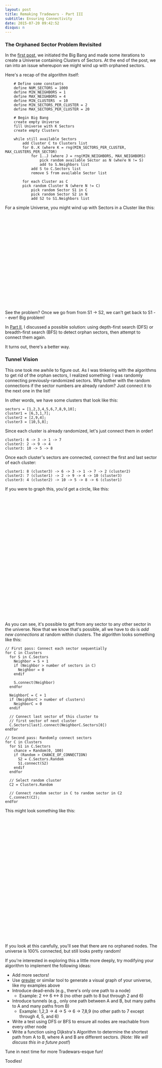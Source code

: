 ```yaml
---
layout: post
title: Remaking Tradewars - Part III
subtitle: Ensuring Connectivity
date: 2015-07-20 09:42:52
disqus: n
---
```


### The Orphaned Sector Problem Revisited

In the [first post](/2015/07/07/tradewars-big-bang/), we initiated the Big Bang and made some iterations to create a Universe containing Clusters of Sectors. At the end of the post, we ran into an issue whereupon we might wind up with orphaned sectors.

Here's a recap of the algorithm itself:

```
    # Define some constants
    define NUM_SECTORS = 1000
    define MIN_NEIGHBORS = 1
    define MAX_NEIGHBORS = 4
    define MIN_CLUSTERS  = 10
    define MIN_SECTORS_PER_CLUSTER = 2
    define MAX_SECTORS_PER_CLUSTER = 20

    # Begin Big Bang
    create empty Universe
    fill Universe with K Sectors
    create empty Clusters

    while still available Sectors
        add Cluster C to Clusters list
        for 0..K (where K = rng(MIN_SECTORS_PER_CLUSTER, MAX_CLUSTERS_PER_SECTOR)
            for 1..J (where J = rng(MIN_NEIGHBORS, MAX_NEIGHBORS)
                pick random available Sector as N (where N != S)
                add to S.Neighbors list
            add S to C.Sectors list
            remove S from available Sector list

        for each Cluster as C
        pick random Cluster N (where N != C)
            pick random Sector S1 in C
            pick random Sector S2 in N
            add S2 to S1.Neighbors list
```

For a simple Universe, you might wind up with Sectors in a Cluster like this:

<div id="cluster" style="width: 100%; height: 300px;"></div>

<div id="options"></div>

See the problem? Once we go from from S1 -> S2, we can't get back to S1 -- ever! Big problem!

In [Part II](/2015-07/15-tradewars-orphan), I discussed a possible solution: using depth-first search (DFS) or breadth-first search (BFS) to detect orphan sectors, then attempt to connect them again.

It turns out, there's a better way.

### Tunnel Vision

This one took me awhile to figure out. As I was tinkering with the algorithms to get rid of the orphan sectors, I realized something: I was randomly connecting previously-randomized sectors. Why bother with the random connections if the sector numbers are already random? Just connect it to the next one in the list!

In other words, we have some clusters that look like this:


```
sectors = [1,2,3,4,5,6,7,8,9,10];
cluster1 = [6,3,1,7];
cluster2 = [2,9,4];
cluster3 = [10,5,8];
```

Since each cluster is already randomized, let's just connect them in order!

```
cluster1: 6 -> 3 -> 1 -> 7
cluster2: 2 -> 9 -> 4
cluster3: 10 -> 5 -> 8
```

Once each cluster's sectors are connected, connect the first and last sector of each cluster:
```
cluster1: 8 (cluster3) -> 6 -> 3 -> 1 -> 7 -> 2 (cluster2)
cluster2: 7 (cluster1) -> 2 -> 9 -> 4 -> 10 (cluster3)
cluster3: 4 (cluster2) -> 10 -> 5 -> 8 -> 6 (cluster1)
```

If you were to graph this, you'd get a circle, like this:

<div id="circle" style="width: 100%; height: 400px;"></div>

As you can see, it's possible to get from any sector to any other sector in the universe. Now that we know that's possible, all we have to do is *add new connections* at random within clusters. The algorithm looks something like this:


```
// First pass: Connect each sector sequentially
for C in Clusters
  for S in C.Sectors
    Neighbor = S + 1
    if (Neighbor > number of sectors in C)
      Neighbor = 0
    endif

    S.connect(Neighbor)
  endfor

  NeighborC = C + 1
  if (NeighborC > number of clusters)
    NeighborC = 0
  endif

  // Connect last sector of this cluster to 
  // first sector of next cluster
  C.Sectors[last].connect(NeighborC.Sectors[0])
endfor

// Second pass: Randomly connect sectors
for C in Clusters
  for S1 in C.Sectors
    chance = Random(0, 100)
    if (Random > CHANCE_OF_CONNECTION)
      S2 = C.Sectors.Random
      S1.connect(S2)
    endif
  endfor

  // Select random cluster
  C2 = Clusters.Random

  // Connect random sector in C to random sector in C2
  C.connect(C2);
endfor

```

This might look something like this:

<div id="universe" style="width: 100%; height: 400px;"></div>

If you look at this carefully, you'll see that there are no orphaned nodes. The universe is 100% connected, but still looks pretty random!

If you're interested in exploring this a little more deeply, try modifying your algorithm to implement the following ideas:

  * Add more sectors!
  * Use [greuler](maurizzzio.github.io/greuler/) or similar tool to generate a visual graph of your universe, like my examples above
  * Introduce dead-ends (e.g., there's only one path to a node)
    * Example: 2 <-> 6 <-> 8 (no other path to 8 but through 2 and 6)
  * Introduce tunnels (e.g., only one path between A and B, but many paths to A and many paths from B)
    * Example: 1,2,3 -> 4 -> 5 -> 6 -> 7,8,9 (no other path to 7 except through 4, 5, and 6)
  * Write a test using DFS or BFS to ensure all nodes are reachable from every other node
  * Write a function using Dijkstra's Algorithm to determine the shortest path from A to B, where A and B are different sectors. (*Note: We will discuss this in a future post!*)

Tune in next time for more Tradewars-esque fun!

Toodles!

<script type="text/javascript">
  // create an array with nodes
  var nodes = new vis.DataSet([
    {id: 1, label: 'Sector 1'},
    {id: 2, label: 'Sector 2'},
    {id: 3, label: 'Sector 3'},
    {id: 4, label: 'Sector 4'},
    {id: 5, label: 'Sector 5'},
    {id: 6, label: 'Sector 6'},
    {id: 7, label: 'Sector 7'},
    {id: 8, label: 'Sector 8'},
    {id: 9, label: 'Sector 9'},
    {id: 10, label: 'Sector 10'},

  ]);

  // create an array with edges
  var edges = new vis.DataSet([
    {from: 1, to: 7, arrows:'to'},
    {from: 2, to: 9, arrows:'to'},
    {from: 3, to: 1, arrows:'to'},
    {from: 4, to: 10, arrows:'to'},
    {from: 5, to: 8, arrows:'to'},
    {from: 6, to: 3, arrows:'to'},
    {from: 7, to: 2, arrows:'to'},
    {from: 8, to: 6, arrows:'to'},
    {from: 9, to: 4, arrows:'to'},
    {from: 10, to: 5, arrows:'to'},
  ]);

  // create a network
  var container = document.getElementById('circle');
  var data = {
    nodes: nodes,
    edges: edges
  };
  var network = new vis.Network(container, data, options);
  var options = {
    interaction: { 
        dragNodes: false,
        dragView: false,
        zoomView: false,
        keyboard: false
    },
    layout: {
        randomSeed: 502998,
        hierarchical: {
            enabled: false,
            levelSeparation: 100,
            sortMethod: 'directed'
        }
    },
    physics: {
        enabled: true
    }
};
  network.setOptions(options);
</script>

<script type="text/javascript">
  // create an array with nodes
  var nodes = new vis.DataSet([
    {id: 1, label: 'Sector 1'},
    {id: 2, label: 'Sector 2'},
    {id: 3, label: 'Sector 3'},
    {id: 4, label: 'Sector 4'},
    {id: 5, label: 'Sector 5'},
    {id: 6, label: 'Sector 6'},
    {id: 7, label: 'Sector 7'},
    {id: 8, label: 'Sector 8'},
    {id: 9, label: 'Sector 9'},
    {id: 10, label: 'Sector 10'},

  ]);

/*
cluster1: 8 (cluster3) -> 6 -> 3 -> 1 -> 7 -> 2 (cluster2)
cluster2: 7 (cluster1) -> 2 -> 9 -> 4 -> 10 (cluster3)
cluster3: 4 (cluster2) -> 10 -> 5 -> 8 -> 6 (cluster1)
 */
  // create an array with edges
  var edges = new vis.DataSet([
    {from: 1, to: 7, arrows:'to'},
    {from: 1, to: 3, arrows:'to'},
    {from: 1, to: 2, arrows:'to'},
    {from: 2, to: 9, arrows:'to'},
    {from: 2, to: 6, arrows:'to'},
    {from: 3, to: 1, arrows:'to'},
    {from: 4, to: 10, arrows:'to'},
    {from: 4, to: 9, arrows:'to'},
    {from: 4, to: 2, arrows:'to'},
    {from: 5, to: 8, arrows:'to'},
    {from: 5, to: 6, arrows:'to'},
    {from: 6, to: 3, arrows:'to'},
    {from: 6, to: 2, arrows:'to'},
    {from: 6, to: 1, arrows:'to'},
    {from: 7, to: 2, arrows:'to'},
    {from: 7, to: 6, arrows:'to'},
    {from: 8, to: 6, arrows:'to'},
    {from: 8, to: 5, arrows:'to'},
    {from: 8, to: 4, arrows:'to'},
    {from: 9, to: 4, arrows:'to'},
    {from: 9, to: 2, arrows:'to'},
    {from: 10, to: 5, arrows:'to'},
  ]);

  // create a network
  var container2 = document.getElementById('universe');
  var data2 = {
    nodes: nodes,
    edges: edges
  };
  var network = new vis.Network(container2, data2, options);
  var options = {
    interaction: { 
        dragNodes: false,
        dragView: false,
        zoomView: false,
        keyboard: false
    },
    layout: {
        randomSeed: 502998,
        hierarchical: {
            enabled: false,
            levelSeparation: 100,
            sortMethod: 'directed'
        }
    },
    physics: {
        enabled: true
    }
};
  network.setOptions(options);
</script>


